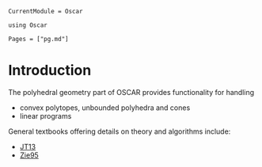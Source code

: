 ```@meta
CurrentModule = Oscar
```

```@setup oscar
using Oscar
```

```@contents
Pages = ["pg.md"]
```

# Introduction

The polyhedral geometry part of OSCAR provides functionality for handling
- convex polytopes, unbounded polyhedra and cones
- linear programs

General textbooks offering details on theory and algorithms include:
- [JT13](@cite)
- [Zie95](@cite)
